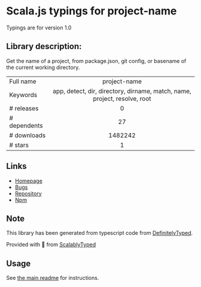 
# Scala.js typings for project-name

Typings are for version 1.0

## Library description:
Get the name of a project, from package.json, git config, or basename of the current working directory.

|                    |                 |
| ------------------ | :-------------: |
| Full name          | project-name |
| Keywords           | app, detect, dir, directory, dirname, match, name, project, resolve, root |
| # releases         | 0 |
| # dependents       | 27 |
| # downloads        | 1482242 |
| # stars            | 1 |

## Links
- [Homepage](https://github.com/jonschlinkert/project-name)
- [Bugs](https://github.com/jonschlinkert/project-name/issues)
- [Repository](https://github.com/jonschlinkert/project-name)
- [Npm](https://www.npmjs.com/package/project-name)
    


## Note
This library has been generated from typescript code from [DefinitelyTyped](https://definitelytyped.org).

Provided with :purple_heart: from [ScalablyTyped](https://github.com/oyvindberg/ScalablyTyped)

## Usage
See [the main readme](../../readme.md) for instructions.


